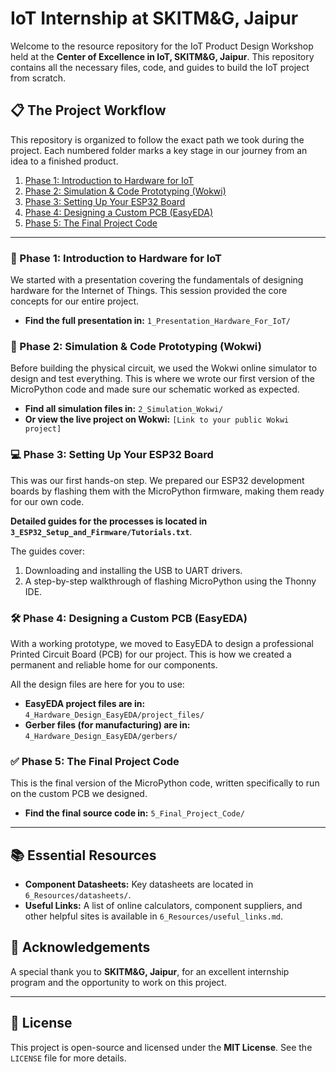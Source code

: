 # IoT Internship at SKITM&G, Jaipur

Welcome to the resource repository for the IoT Product Design Workshop held at the **Center of Excellence in IoT, SKITM&G, Jaipur**. This repository contains all the necessary files, code, and guides to build the IoT project from scratch.



## 📋 The Project Workflow

This repository is organized to follow the exact path we took during the project. Each numbered folder marks a key stage in our journey from an idea to a finished product.

1.  [Phase 1: Introduction to Hardware for IoT](#-phase-1-introduction-to-hardware-for-iot)
2.  [Phase 2: Simulation & Code Prototyping (Wokwi)](#-phase-2-simulation--code-prototyping-wokwi)
3.  [Phase 3: Setting Up Your ESP32 Board](#-phase-3-setting-up-your-esp32-board)
4.  [Phase 4: Designing a Custom PCB (EasyEDA)](#-phase-4-designing-a-custom-pcb-easyeda)
5.  [Phase 5: The Final Project Code](#-phase-5-the-final-project-code)

---

### 🚀 Phase 1: Introduction to Hardware for IoT

We started with a presentation covering the fundamentals of designing hardware for the Internet of Things. This session provided the core concepts for our entire project.

* **Find the full presentation in:** `1_Presentation_Hardware_For_IoT/`

### 🔌 Phase 2: Simulation & Code Prototyping (Wokwi)

Before building the physical circuit, we used the Wokwi online simulator to design and test everything. This is where we wrote our first version of the MicroPython code and made sure our schematic worked as expected.

* **Find all simulation files in:** `2_Simulation_Wokwi/`
* **Or view the live project on Wokwi:** `[Link to your public Wokwi project]`

### 💻 Phase 3: Setting Up Your ESP32 Board

This was our first hands-on step. We prepared our ESP32 development boards by flashing them with the MicroPython firmware, making them ready for our own code.

**Detailed guides for the processes is located in `3_ESP32_Setup_and_Firmware/Tutorials.txt`**.

The guides cover:
1.  Downloading and installing the USB to UART drivers.
3.  A step-by-step walkthrough of flashing MicroPython using the Thonny IDE.

### 🛠️ Phase 4: Designing a Custom PCB (EasyEDA)

With a working prototype, we moved to EasyEDA to design a professional Printed Circuit Board (PCB) for our project. This is how we created a permanent and reliable home for our components.

All the design files are here for you to use:
* **EasyEDA project files are in:** `4_Hardware_Design_EasyEDA/project_files/`
* **Gerber files (for manufacturing) are in:** `4_Hardware_Design_EasyEDA/gerbers/`

### ✅ Phase 5: The Final Project Code

This is the final version of the MicroPython code, written specifically to run on the custom PCB we designed.

* **Find the final source code in:** `5_Final_Project_Code/`

---

## 📚 Essential Resources

* **Component Datasheets:** Key datasheets are located in `6_Resources/datasheets/`.
* **Useful Links:** A list of online calculators, component suppliers, and other helpful sites is available in `6_Resources/useful_links.md`.

## 🙏 Acknowledgements

A special thank you to **SKITM&G, Jaipur**, for an excellent internship program and the opportunity to work on this project.

---

## 📄 License

This project is open-source and licensed under the **MIT License**. See the `LICENSE` file for more details.
